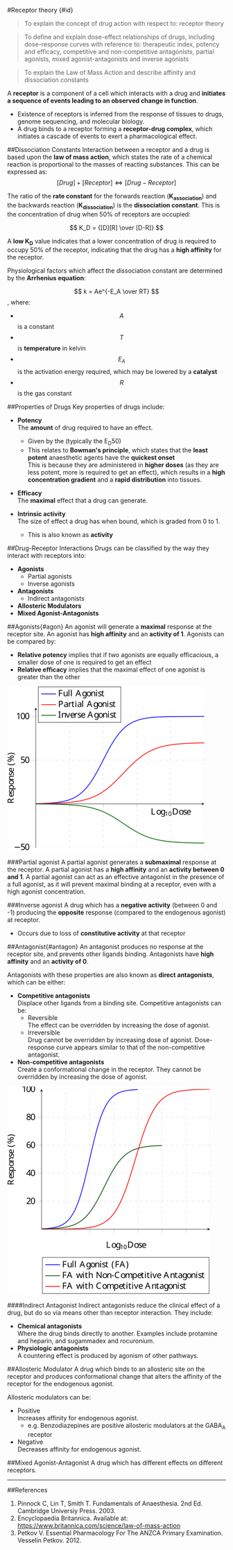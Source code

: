 #Receptor theory {#id}
>To explain the concept of drug action with respect to: receptor theory

<!--></!-->

>To define and explain dose-effect relationships of drugs, including dose-response curves with reference to: therapeutic index, potency and efficacy, competitive and non-competitive antagonists, partial agonists, mixed agonist-antagonists and inverse agonists

<!--></!-->

> To explain the Law of Mass Action and describe affinity and dissociation constants

A **receptor** is a component of a cell which interacts with a drug and **initiates a sequence of events leading to an observed change in function**.
* Existence of receptors is inferred from the response of tissues to drugs, genome sequencing, and molecular biology.
* A drug binds to a receptor forming a **receptor-drug complex**, which initiates a cascade of events to exert a pharmacological effect. 

##Dissociation Constants
Interaction between a receptor and a drug is based upon the **law of mass action**, which states the rate of a chemical reaction is proportional to the masses of reacting substances. This can be expressed as:  
$$ [Drug] + [Receptor] \Leftrightarrow [Drug-Receptor] $$

The ratio of the **rate constant** for the forwards reaction (**K<sub>association</sub>**) and the backwards reaction (**K<sub>dissociation</sub>**) is the **dissociation constant**. This is the concentration of drug when 50% of receptors are occupied:

$$ K_D = {[D][R] \over [D-R]} $$

A **low K<sub>D</sub>** value indicates that a lower concentration of drug is required to occupy 50% of the receptor, indicating that the drug has a **high affinity** for the receptor.

Physiological factors which affect the dissociation constant are determined by the **Arrhenius equation**:

$$ k = Ae^{-E_A \over RT} $$, where:
* $$A$$ is a constant
* $$T$$ is **temperature** in kelvin
* $$E_A$$ is the activation energy required, which may be lowered by a **catalyst**
* $$R$$ is the gas constant

##Properties of Drugs
Key properties of drugs include:
* **Potency**  
The **amount** of drug required to have an effect.
    * Given by the (typically the E<sub>D</sub>50)
    * This relates to **Bowman's principle**, which states that the **least potent** anaesthetic agents have the **quickest onset**  
    This is because they are administered in **higher doses** (as they are less potent, more is required to get an effect), which results in a **high concentration gradient** and a **rapid distribution** into tissues.


* **Efficacy**  
The **maximal** effect that a drug can generate.


* **Intrinsic activity**  
The size of effect a drug has when bound, which is graded from 0 to 1. 
    * This is also known as **activity**


##Drug-Receptor Interactions
Drugs can be classified by the way they interact with receptors into:
* **Agonists**
    * Partial agonists
    * Inverse agonists
* **Antagonists**
    * Indirect antagonists
* **Allosteric Modulators**
* **Mixed Agonist-Antagonists**

##Agonists{#agon}
An agonist will generate a **maximal** response at the receptor site. An agonist has **high affinity** and an **activity of 1**. Agonists can be compared by:
* **Relative potency** implies that if two agonists are equally efficacious, a smaller dose of one is required to get an effect
* **Relative efficacy** implies that the maximal effect of one agonist is greater than the other

<img src="resources\agonists-FA-IA-PA.svg">


###Partial agonist
A partial agonist generates a **submaximal** response at the receptor. A partial agonist has a **high affinity** and an **activity between 0 and 1**. A partial agonist can act as an effective antagonist in the presence of a full agonist, as it will prevent maximal binding at a receptor, even with a high agonist concentration.

###Inverse agonist 
A drug which has a **negative activity** (between 0 and -1) producing the **opposite** response (compared to the endogenous agonist) at receptor.
* Occurs due to loss of **constitutive activity** at that receptor

##Antagonist{#antagon} 
An antagonist produces no response at the receptor site, and prevents other ligands binding. Antagonists have **high affinity** and an **activity of 0**.

Antagonists with these properties are also known as **direct antagonists**, which can be either:
* **Competitive antagonists**  
Displace other ligands from a binding site. Competitive antagonists can be:
    * Reversible  
    The effect can be overridden by increasing the dose of agonist.
    * Irreversible  
    Drug cannot be overridden by increasing dose of agonist. Dose-response curve appears similar to that of the non-competitive antagonist.
* **Non-competitive antagonists**  
Create a conformational change in the receptor. They cannot be overridden by increasing the dose of agonist.


<img src="resources\FA-with-nca-and-ca.svg">


####Indirect Antagonist
Indirect antagonists reduce the clinical effect of a drug, but do so via means other than receptor interaction. They include:
* **Chemical antagonists**  
Where the drug binds directly to another. Examples include protamine and heparin, and sugammadex and rocuronium.
* **Physiologic antagonists**  
A countering effect is produced by agonism of other pathways.



##Allosteric Modulator
A drug which binds to an allosteric site on the receptor and produces conformational change that alters the affinity of the receptor for the endogenous agonist.

Allosteric modulators can be:
* Positive  
Increases affinity for endogenous agonist.
    * e.g. Benzodiazepines are positive allosteric modulators at the GABA<sub>A</sub> receptor
* Negative  
Decreases affinity for endogenous agonist.

##Mixed Agonist-Antagonist
A drug which has different effects on different receptors.

---

##References
1. Pinnock C, Lin T, Smith T. Fundamentals of Anaesthesia. 2nd Ed. Cambridge Universiy Press. 2003.
2. Encyclopaedia Britannica. Available at: https://www.britannica.com/science/law-of-mass-action
3. Petkov V. Essential Pharmacology For The ANZCA Primary Examination. Vesselin Petkov. 2012.

